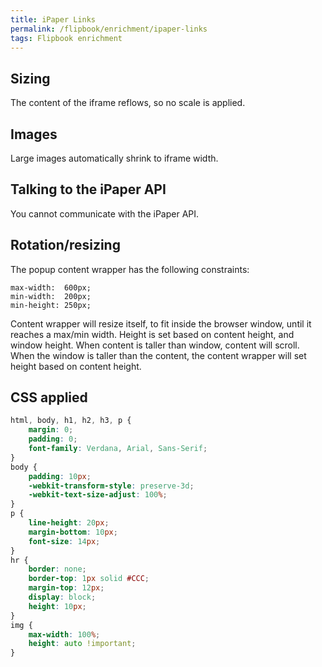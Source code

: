 ```yaml
---
title: iPaper Links
permalink: /flipbook/enrichment/ipaper-links
tags: Flipbook enrichment
---
```


## Sizing
The content of the iframe reflows, so no scale is applied.

## Images
Large images automatically shrink to iframe width.

## Talking to the iPaper API
You cannot communicate with the iPaper API.

## Rotation/resizing
The popup content wrapper has the following constraints:

```
max-width:	600px;
min-width: 	200px;
min-height:	250px;
```

Content wrapper will resize itself, to fit inside the browser window, until it reaches a max/min width. Height is set based on content height, and window height. When content is taller than window, content will scroll. When the window is taller than the content, the content wrapper will set height based on content height.

## CSS applied 
```css
html, body, h1, h2, h3, p {
    margin: 0;
    padding: 0;
    font-family: Verdana, Arial, Sans-Serif;
}
body {
    padding: 10px;
    -webkit-transform-style: preserve-3d;
    -webkit-text-size-adjust: 100%;
}
p {
    line-height: 20px;
    margin-bottom: 10px;
    font-size: 14px;
}
hr {
    border: none;
    border-top: 1px solid #CCC;
    margin-top: 12px;
    display: block;
    height: 10px;
}
img {
    max-width: 100%;
    height: auto !important;
}
```
